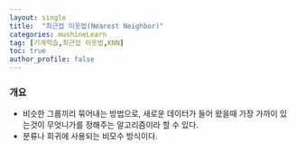```yaml
---
layout: single
title:  "최근접 이웃법(Nearest Neighbor)"
categories: mushineLearn
tag: [기계학습,최근접 이웃법,KNN]
toc: true
author_profile: false
---
```


### 개요
* 비슷한 그룹끼리 묶어내는 방법으로, 새로운 데이터가 들어 왔을때 가장 가까이 있는것이 무엇니가를 정해주는 알고리즘이라 할 수 있다.
* 분류나 회귀에 사용되는 비모수 방식이다.

